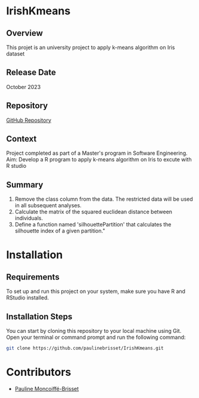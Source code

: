 # IrishKmeans
## Overview
This projet is an university project to apply k-means algorithm on Iris dataset

## Release Date
October 2023

## Repository
[GitHub Repository](https://github.com/paulinebrisset/IrishKmeans.git)

## Context
Project completed as part of a Master's program in Software Engineering. 
Aim: Develop a R program to apply k-means algorithm on Iris to excute with R studio

## Summary
1. Remove the class column from the data. The restricted data will be used in all subsequent analyses.
2. Calculate the matrix of the squared euclidean distance between individuals.
3. Define a function named 'silhouettePartition' that calculates the silhouette index of a given partition."

# Installation
## Requirements
To set up and run this project on your system, make sure you have R and RStudio installed. 

## Installation Steps
   You can start by cloning this repository to your local machine using Git. Open your terminal or command prompt and run the following command:
   ```bash
   git clone https://github.com/paulinebrisset/IrishKmeans.git
``` 
# Contributors
- [Pauline Moncoiffé-Brisset](https://github.com/paulinebrisset)
